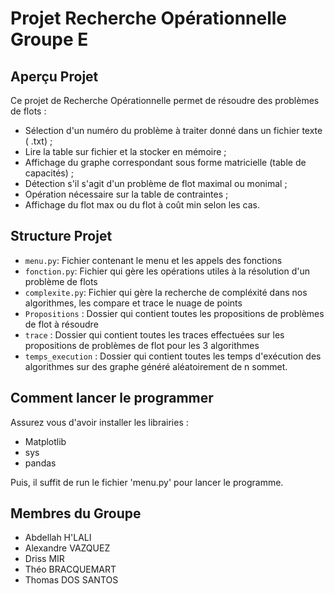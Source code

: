 # Projet Recherche Opérationnelle Groupe E

## Aperçu Projet

Ce projet de Recherche Opérationnelle permet de résoudre des problèmes de flots :

-  Sélection d'un numéro du problème à traiter donné dans un fichier texte ( .txt) ;
-  Lire la table sur fichier et la stocker en mémoire ;
-  Affichage du graphe correspondant sous forme matricielle (table de capacités) ;
-  Détection s'il s'agit d'un problème de flot maximal ou monimal ;
-  Opération nécessaire sur la table de contraintes ;
-  Affichage du flot max ou du flot à coût min selon les cas.

## Structure Projet

-  `menu.py`: Fichier contenant le menu et les appels des fonctions
-  `fonction.py`: Fichier qui gère les opérations utiles à la résolution d'un problème de flots
-  `complexite.py`: Fichier qui gère la recherche de compléxité dans nos algorithmes, les compare et trace le nuage de points
-  `Propositions` : Dossier qui contient toutes les propositions de problèmes de flot à résoudre
-  `trace` : Dossier qui contient toutes les traces effectuées sur les propositions de problèmes de flot pour les 3 algorithmes
-  `temps_execution` : Dossier qui contient toutes les temps d'exécution des algorithmes sur des graphe généré aléatoirement de n sommet.

## Comment lancer le programmer

Assurez vous d'avoir installer les librairies :

-  Matplotlib
-  sys
-  pandas

Puis, il suffit de run le fichier 'menu.py' pour lancer le programme.

## Membres du Groupe

-  Abdellah H'LALI
-  Alexandre VAZQUEZ
-  Driss MIR
-  Théo BRACQUEMART
-  Thomas DOS SANTOS
